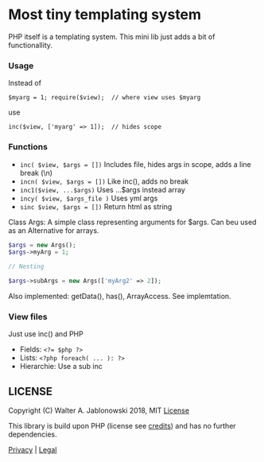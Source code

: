 # Most tiny templating system

PHP itself is a templating system. This mini lib just adds a bit of functionallity.


### Usage

Instead of

`$myarg = 1; require($view);  // where view uses $myarg`

use

`inc($view, ['myarg' => 1]);  // hides scope`


### Functions

- `inc( $view, $args = [])`  Includes file, hides args in scope, adds a line break (\n)
- `incn( $view, $args = [])` Like inc(), adds no break
- `inc1($view, ...$args)` Uses ...$args instead array
- `incy( $view, $args_file )` Uses yml args
- `sinc $view, $args = [])` Return html as string

Class Args: A simple class representing arguments for $args. Can beu used as an Alternative for arrays.

```php
$args = new Args();
$args->myArg = 1;

// Nesting

$args->subArgs = new Args(['myArg2' => 2]);
```

Also implemented: getData(), has(), ArrayAccess. See implemtation.


### View files

Just use inc() and PHP

- Fields:      `<?= $php ?>`
- Lists:       `<?php foreach( ... ): ?>`
- Hierarchie:  Use a sub inc


## LICENSE

Copyright (C) Walter A. Jablonowski 2018, MIT [License](LICENSE)

This library is build upon PHP (license see [credits](credits.md)) and has no further dependencies.

[Privacy](https://walter-a-jablonowski.github.io/privacy.html) | [Legal](https://walter-a-jablonowski.github.io/imprint.html)

